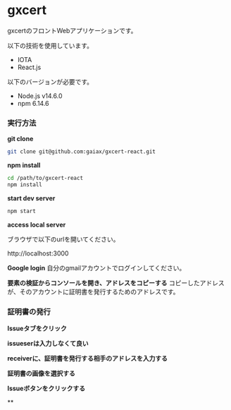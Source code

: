 # gxcert
gxcertのフロントWebアプリケーションです。

以下の技術を使用しています。
* IOTA
* React.js

以下のバージョンが必要です。
* Node.js v14.6.0
* npm 6.14.6


### 実行方法
**git clone**
```bash
git clone git@github.com:gaiax/gxcert-react.git
```

**npm install**
```bash
cd /path/to/gxcert-react
npm install
```

**start dev server**
```bash
npm start
```

**access local server**

ブラウザで以下のurlを開いてください。

http://localhost:3000

**Google login**
自分のgmailアカウントでログインしてください。

**要素の検証からコンソールを開き、アドレスをコピーする**
コピーしたアドレスが、そのアカウントに証明書を発行するためのアドレスです。

### 証明書の発行
**Issueタブをクリック**

**issueserは入力しなくて良い**

**receiverに、証明書を発行する相手のアドレスを入力する**

**証明書の画像を選択する**

**Issueボタンをクリックする**

**
